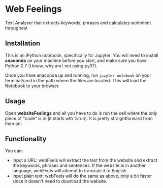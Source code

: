 # Web Feelings
Text Analyser that extracts keywords, phrases and calculates sentiment throughout

## Installation
This is an iPython notebook, specifically for Jupyter. You will need to install **anaconda** on your machine before you start, and make sure you have Python 2.7 (I know, why am I not using py3?). 

Once you have anaconda up and running, run `jupyter notebook` on your terminal/cmd in the path where the files are located. This will load the Notebook to your browser.

## Usage
Open **websiteFeelings** and all you have to do is run the cell where the only piece of "code" is in (it starts wth %run). It is pretty straightforward from then on.

## Functionality
You can:
* Input a URL: webFeels will extract the text from the website and extract the keywords, phrases and sentences. If the website is in another language, webFeels will attempt to translate it to English.
* Input plain text: webFeels will do the same as above, only a bit faster since it doesn't need to download the website.
